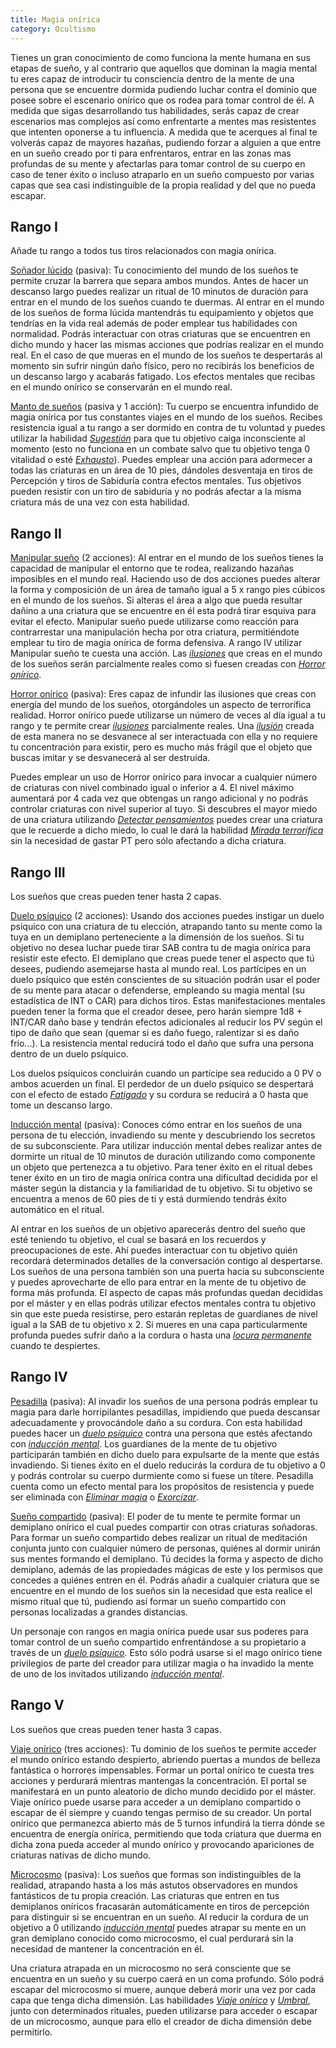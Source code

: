 ```yaml
---
title: Magia onírica
category: Ocultismo
---
```


Tienes un gran conocimiento de como funciona la mente humana en sus etapas de sueño, y al contrario que aquellos que dominan la magia mental tu eres capaz de introducir tu consciencia dentro de la mente de una persona que se encuentre dormida pudiendo luchar contra el dominio que posee sobre el escenario onírico que os rodea para tomar control de él. A medida que sigas desarrollando tus habilidades, serás capaz de crear escenarios mas complejos así como enfrentarte a mentes mas resistentes que intenten oponerse a tu influencia.  A medida que te acerques al final te volverás capaz de mayores hazañas, pudiendo forzar a alguien a que entre en un sueño creado por ti para enfrentaros, entrar en las zonas mas profundas de su mente y afectarlas para tomar control de su cuerpo en caso de tener éxito o incluso atraparlo en un sueño compuesto por varias capas que sea casi indistinguible de la propia realidad y del que no pueda escapar.

## Rango I

Añade tu rango a todos tus tiros relacionados con magia onírica.

<u>Soñador lúcido</u> (pasiva): Tu conocimiento del mundo de los sueños te permite cruzar la barrera que separa ambos mundos. Antes de hacer un descanso largo puedes realizar un ritual de 10 minutos de duración para entrar en el mundo de los sueños cuando te duermas. Al entrar en el mundo de los sueños de forma lúcida mantendrás tu equipamiento y objetos que tendrías en la vida real además de poder emplear tus habilidades con normalidad. Podrás interactuar con otras criaturas que se encuentren en dicho mundo y hacer las mismas acciones que podrías realizar en el mundo real. En el caso de que mueras en el mundo de los sueños te despertarás al momento sin sufrir ningún daño físico, pero no recibirás los beneficios de un descanso largo y acabarás fatigado. Los efectos mentales que recibas en el mundo onírico se conservarán en el mundo real.

<u>Manto de sueños</u> (pasiva y 1 acción): Tu cuerpo se encuentra infundido de magia onírica por tus constantes viajes en el mundo de los sueños. Recibes resistencia igual a tu rango a ser dormido en contra de tu voluntad y puedes utilizar la habilidad *[Sugestión](https://raldamain.com/rules/Rangos/Magia%20arcana/magia%20mental.html#rango-ii)* para que tu objetivo caiga inconsciente al momento (esto no funciona en un combate salvo que tu objetivo tenga 0 vitalidad o esté *[Exhausto](https://raldamain.com/rules/Reglas%20principales/Efectos%20de%20estado.html#exhausta)*). Puedes emplear una acción para adormecer a todas las criaturas en un área de 10 pies, dándoles desventaja en tiros de Percepción y tiros de Sabiduría contra efectos mentales. Tus objetivos pueden resistir con un tiro de sabiduría y no podrás afectar a la misma criatura más de una vez con esta habilidad. 

## Rango II

<u>Manipular sueño</u> (2 acciones): Al entrar en el mundo de los sueños tienes la capacidad de manipular el entorno que te rodea, realizando hazañas imposibles en el mundo real. Haciendo uso de dos acciones puedes alterar la forma y composición de un área de tamaño igual a 5 x rango pies cúbicos en el mundo de los sueños. Si alteras el área a algo que pueda resultar dañino a una criatura que se encuentre en él esta podrá tirar esquiva para evitar el efecto. Manipular sueño puede utilizarse como reacción para contrarrestar una manipulación hecha por otra criatura, permitiéndote emplear tu tiro de magia onírica de forma defensiva. A rango IV utilizar Manipular sueño te cuesta una acción. Las *[ilusiones](https://raldamain.com/rules/Rangos/Magia%20arcana/magia%20ilusoria.html)* que creas en el mundo de los sueños serán parcialmente reales como si fuesen creadas con *[Horror onírico](https://raldamain.com/rules/Rangos/Ocultismo/magia%20onirica.html#rango-ii)*.

<u>Horror onírico</u> (pasiva): Eres capaz de infundir las ilusiones que creas con energía del mundo de los sueños, otorgándoles un aspecto de terrorífica realidad. Horror onírico puede utilizarse un número de veces al día igual a tu rango y te permite crear *[ilusiones](https://raldamain.com/rules/Rangos/Magia%20arcana/magia%20ilusoria.html)* parcialmente reales. Una *[ilusión](https://raldamain.com/rules/Rangos/Magia%20arcana/magia%20ilusoria.html)* creada de esta manera no se desvanece al ser interactuada con ella y no requiere tu concentración para existir, pero es mucho más frágil que el objeto que buscas imitar y se desvanecerá al ser destruida. 

Puedes emplear un uso de Horror onírico para invocar a cualquier número de criaturas con nivel combinado igual o inferior a 4. El nivel máximo aumentará por 4 cada vez que obtengas un rango adicional y no podrás controlar criaturas con nivel superior al tuyo. Si descubres el mayor miedo de una criatura utilizando *[Detectar pensamientos](https://raldamain.com/rules/Rangos/Magia%20arcana/magia%20mental.html)* puedes crear una criatura que le recuerde a dicho miedo, lo cual le dará la habilidad *[Mirada terrorífica](https://raldamain.com/rules/Reglas%20adicionales/crear%20criaturas.html#mejoras-de-3-pt)* sin la necesidad de gastar PT pero sólo afectando a dicha criatura.

## Rango III

Los sueños que creas pueden tener hasta 2 capas.

<u>Duelo psíquico</u> (2 acciones): Usando dos acciones puedes instigar un duelo psíquico con una criatura de tu elección, atrapando tanto su mente como la tuya en un demiplano perteneciente a la dimensión de los sueños. Si tu objetivo no desea luchar puede tirar SAB contra tu de magia onírica para resistir este efecto. El demiplano que creas puede tener el aspecto que tú desees, pudiendo asemejarse hasta al mundo real. Los partícipes en un duelo psíquico que estén conscientes de su situación podrán usar el poder de su mente para atacar o defenderse, empleando su magia mental (su estadística de INT o CAR) para dichos tiros. Estas manifestaciones mentales pueden tener la forma que el creador desee, pero harán siempre 1d8 + INT/CAR daño base y tendrán efectos adicionales al reducir los PV según el tipo de daño que sean (quemar si es daño fuego, ralentizar si es daño frío...). La resistencia mental reducirá todo el daño que sufra una persona dentro de un duelo psíquico.

Los duelos psíquicos concluirán cuando un partícipe sea reducido a 0 PV o ambos acuerden un final. El perdedor de un duelo psíquico se despertará con el efecto de estado *[Fatigado](https://raldamain.com/rules/Reglas%20principales/Efectos%20de%20estado.html#fatigada)* y su cordura se reducirá a 0 hasta que tome un descanso largo.

<u>Inducción mental</u> (pasiva): Conoces cómo entrar en los sueños de una persona de tu elección, invadiendo su mente y descubriendo los secretos de su subconsciente. Para utilizar inducción mental debes realizar antes de dormirte un ritual de 10 minutos de duración utilizando como componente un objeto que pertenezca a tu objetivo. Para tener éxito en el ritual debes tener éxito en un tiro de magia onírica contra una dificultad decidida por el máster según la distancia y la familiaridad de tu objetivo. Si tu objetivo se encuentra a menos de 60 pies de ti y está durmiendo tendrás éxito automático en el ritual.

Al entrar en los sueños de un objetivo aparecerás dentro del sueño que esté teniendo tu objetivo, el cual se basará en los recuerdos y preocupaciones de este. Ahí puedes interactuar con tu objetivo quién recordará determinados detalles de la conversación contigo al despertarse. Los sueños de una persona también son una puerta hacia su subconsciente y puedes aprovecharte de ello para entrar en la mente de tu objetivo de forma más profunda. El aspecto de capas más profundas quedan decididas por el máster y en ellas podrás utilizar efectos mentales contra tu objetivo sin que este pueda resistirse, pero estarán repletas de guardianes de nivel igual a la SAB de tu objetivo x 2. Si mueres en una capa particularmente profunda puedes sufrir daño a la cordura o hasta una *[locura permanente](https://raldamain.com/rules/Reglas%20adicionales/locura.html)* cuando te despiertes.

## Rango IV

<u>Pesadilla</u> (pasiva): Al invadir los sueños de una persona podrás emplear tu magia para darle horripilantes pesadillas, impidiendo que pueda descansar adecuadamente y provocándole daño a su cordura. Con esta habilidad puedes hacer un *[duelo psíquico](https://raldamain.com/rules/Rangos/Ocultismo/magia%20onirica.html#rango-iii)* contra una persona que estés afectando con *[inducción mental](https://raldamain.com/rules/Rangos/Ocultismo/magia%20onirica.html#rango-iii)*. Los guardianes de la mente de tu objetivo participarán también en dicho duelo para expulsarte de la mente que estás invadiendo. Si tienes éxito en el duelo reducirás la cordura de tu objetivo a 0 y podrás controlar su cuerpo durmiente como si fuese un títere. Pesadilla cuenta como un efecto mental para los propósitos de resistencia y puede ser eliminada con *[Eliminar magia](https://raldamain.com/rules/Rangos/Magia%20arcana/magia%20protectora.html#rango-ii)* o *[Exorcizar](https://raldamain.com/rules/Rangos/Ocultismo/medium.html)*.

<u>Sueño compartido</u> (pasiva): El poder de tu mente te permite formar un demiplano onírico el cual puedes compartir con otras criaturas soñadoras. Para formar un sueño compartido debes realizar un ritual de meditación conjunta junto con cualquier número de personas, quiénes al dormir unirán sus mentes formando el demiplano. Tú decides la forma y aspecto de dicho demiplano, además de las propiedades mágicas de este y los permisos que concedes a quiénes entren en él. Podrás añadir a cualquier criatura que se encuentre en el mundo de los sueños sin la necesidad que esta realice el mismo ritual que tú, pudiendo así formar un sueño compartido con personas localizadas a grandes distancias. 

Un personaje con rangos en magia onírica puede usar sus poderes para tomar control de un sueño compartido enfrentándose a su propietario a través de un *[duelo psíquico](https://raldamain.com/rules/Rangos/Ocultismo/magia%20onirica.html#rango-iii)*. Esto sólo podrá usarse si el mago onírico tiene privilegios de parte del creador para utilizar magia o ha invadido la mente de uno de los invitados utilizando *[inducción mental](https://raldamain.com/rules/Rangos/Ocultismo/magia%20onirica.html#rango-iii)*.

## Rango V 

Los sueños que creas pueden tener hasta 3 capas.

<u>Viaje onírico</u> (tres acciones): Tu dominio de los sueños te permite acceder el mundo onírico estando despierto, abriendo puertas a mundos de belleza fantástica o horrores impensables. Formar un portal onírico te cuesta tres acciones y perdurará mientras mantengas la concentración. El portal se manifestará en un punto aleatorio de dicho mundo decidido por el máster. Viaje onírico puede usarse para acceder a un demiplano compartido o escapar de él siempre y cuando tengas permiso de su creador. Un portal onírico que permanezca abierto más de 5 turnos infundirá la tierra dónde se encuentra de energía onírica, permitiendo que toda criatura que duerma en dicha zona pueda acceder al mundo onírico y provocando apariciones de criaturas nativas de dicho mundo.

<u>Microcosmo</u> (pasiva): Los sueños que formas son indistinguibles de la realidad, atrapando hasta a los más astutos observadores en mundos fantásticos de tu propia creación. Las criaturas que entren en tus demiplanos oníricos fracasarán automáticamente en tiros de percepción para distinguir si se encuentran en un sueño. Al reducir la cordura de un objetivo a 0 utilizando *[inducción mental](https://raldamain.com/rules/Rangos/Ocultismo/magia%20onirica.html#rango-iii)* puedes atrapar su mente en un gran demiplano conocido como microcosmo, el cual perdurará sin la necesidad de mantener la concentración en él.

Una criatura atrapada en un microcosmo no será consciente que se encuentra en un sueño y su cuerpo caerá en un coma profundo. Sólo podrá escapar del microcosmo si muere, aunque deberá morir una vez por cada capa que tenga dicha dimensión. Las habilidades *[Viaje onírico](https://raldamain.com/rules/Rangos/Ocultismo/magia%20onirica.html#rango-v)* y *[Umbral](https://raldamain.com/rules/Rangos/Magia%20arcana/magia%20espacial.html#rango-v)*, junto con determinados rituales, pueden utilizarse para acceder o escapar de un microcosmo, aunque para ello el creador de dicha dimensión debe permitirlo.